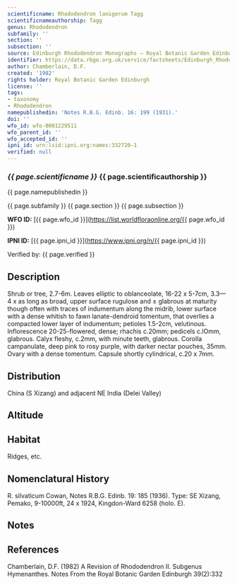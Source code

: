```yaml
---
scientificname: Rhododendron lanigerum Tagg
scientificnameauthorship: Tagg
genus: Rhododendron
subfamily: ''
section: ''
subsection: ''
source: Edinburgh Rhododendron Monographs – Royal Botanic Garden Edinburgh
identifier: https://data.rbge.org.uk/service/factsheets/Edinburgh_Rhododendron_Monographs.xhtml
author: Chamberlain, D.F.
created: '1982'
rights holder: Royal Botanic Garden Edinburgh
license: ''
tags:
- taxonomy
- Rhododendron
namepublishedin: 'Notes R.B.G. Edinb. 16: 199 (1931).'
doi: ''
wfo_id: wfo-0001229511
wfo_parent_id: ''
wfo_accepted_id: ''
ipni_id: urn:lsid:ipni.org:names:332720-1
verified: null
---
```

### _{{ page.scientificname }}_ {{ page.scientificauthorship }}
 {{ page.namepublishedin }}

{{ page.subfamily }} {{ page.section }} {{ page.subsection }}

**WFO ID:** [{{ page.wfo_id }}](https://list.worldfloraonline.org/{{ page.wfo_id }})

**IPNI ID:** [{{ page.ipni_id }}](https://www.ipni.org/n/{{ page.ipni_id }})

Verified by: {{ page.verified }}



## Description
Shrub or tree, 2.7-6m. Leaves elliptic to oblanceolate, 16-22 x 5-7cm, 3.3—4 x as long as broad, upper surface rugulose and ± glabrous at maturity though often with traces of indumentum along the midrib, lower surface with a dense whitish to fawn lanate-dendroid tomentum, that overlies a compacted lower layer of indumentum; petioles 1.5-2cm, velutinous. Inflorescence 20-25-flowered, dense; rhachis c.20mm; pedicels c.lOmm, glabrous. Calyx fleshy, c.2mm, with minute teeth, glabrous. Corolla campanulate, deep pink to rosy purple, with darker nectar pouches, 35mm. Ovary with a dense tomentum. Capsule shortly cylindrical, c.20 x 7mm.

## Distribution
China (S Xizang) and adjacent NE India (Delei Valley)

## Altitude


## Habitat
Ridges, etc.

## Nomenclatural History
R. silvaticum Cowan, Notes R.B.G. Edinb. 19: 185 (1936). Type: SE Xizang, Pemako, 9-10000ft, 24 x 1924, Kingdon-Ward 6258 (holo. E).
                       
## Notes


## References

Chamberlain, D.F. (1982) A Revision of Rhododendron II. Subgenus Hymenanthes. Notes From the Royal Botanic Garden Edinburgh 39(2):332
